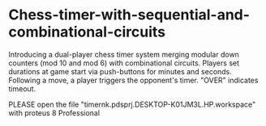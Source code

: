 # Chess-timer-with-sequential-and-combinational-circuits
Introducing a dual-player chess timer system merging modular down counters (mod 10 and mod 6) with combinational circuits. Players set durations at game start via push-buttons for minutes and seconds. Following a move, a player triggers the opponent's timer. "OVER" indicates timeout.


PLEASE open the file "timernk.pdsprj.DESKTOP-K01JM3L.HP.workspace" with proteus 8 Professional
